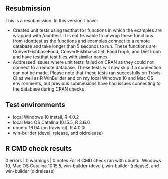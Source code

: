 ## Resubmission
This is a resubmission. In this version I have:

* Created unit tests using testthat for functions in which the examples are wrapped with /donttest. It is not feasable to unwrap these functions from /donttest as the functions and examples connect to a remote database and take longer than 5 seconds to run. These functions are ConvertFishbaseFood, ConvertFishbaseDiet, FoodTroph, and DietTroph and have testthat test files with similar names. 
* Addressed issues where unit tests failed on CRAN as they could not connect to a remote database. These tests will now skip if a connection can not be made. Please note that these tests ran succesfully on Travis-CI as well as R WinBuilder and on my local Windows 10 and Mac OS environments, but previous submissions have had issues connecting to the database during CRAN checks.

## Test environments
* local Windows 10 install, R 4.0.2
* local Mac OS Catalina 10.15.5, R 3.6.0
* ubuntu 16.04 (on travis-ci), R 4.0.0
* win-builder (devel, release, and oldrelease)

## R CMD check results
0 errors | 0 warnings | 0 notes
For R CMD check ran with ubuntu, Windows 10, Mac OS Catalina 10.15.5, win-builder (devel), win-builder (release), and win-builder (oldrelease)